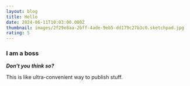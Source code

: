 ```yaml
---
layout: blog
title: Hello
date: 2024-06-11T10:03:00.000Z
thumbnail: images/2f29e8aa-2bff-4ade-9eb5-dd179c27b3c0.sketchpad.jpg
rating: 5
---
```

### I am a boss

***Don't you think so?***

This is like ultra-convenient way to publish stuff.
